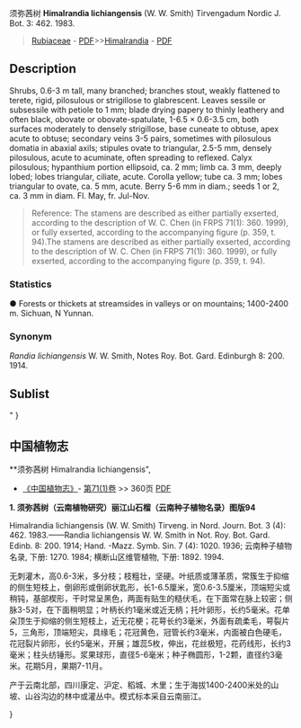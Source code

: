 须弥茜树 **Himalrandia lichiangensis** (W. W. Smith) Tirvengadum Nordic J. Bot. 3: 462. 1983.

> [Rubiaceae](http://www.iplant.cn/info/Rubiaceae?t=foc) - [PDF](http://www.iplant.cn/foc/pdf/Rubiaceae.pdf)>>[Himalrandia](http://www.iplant.cn/info/Himalrandia?t=foc) - [PDF](http://www.iplant.cn/foc/pdf/Himalrandia.pdf)

## Description

Shrubs, 0.6-3 m tall, many branched; branches stout, weakly flattened to terete, rigid, pilosulous or strigillose to glabrescent. Leaves sessile or subsessile with petiole to 1 mm; blade drying papery to thinly leathery and often black, obovate or obovate-spatulate, 1-6.5 × 0.6-3.5 cm, both surfaces moderately to densely strigillose, base cuneate to obtuse, apex acute to obtuse; secondary veins 3-5 pairs, sometimes with pilosulous domatia in abaxial axils; stipules ovate to triangular, 2.5-5 mm, densely pilosulous, acute to acuminate, often spreading to reflexed. Calyx pilosulous; hypanthium portion ellipsoid, ca. 2 mm; limb ca. 3 mm, deeply lobed; lobes triangular, ciliate, acute. Corolla yellow; tube ca. 3 mm; lobes triangular to ovate, ca. 5 mm, acute. Berry 5-6 mm in diam.; seeds 1 or 2, ca. 3 mm in diam. Fl. May, fr. Jul-Nov.


> Reference: 
> The stamens are described as either partially exserted, according to the description of W. C. Chen (in FRPS 71(1): 360. 1999), or fully exserted, according to the accompanying figure (p. 359, t. 94).The stamens are described as either partially exserted, according to the description of W. C. Chen (in FRPS 71(1): 360. 1999), or fully exserted, according to the accompanying figure (p. 359, t. 94).

### Statistics
● Forests or thickets at streamsides in valleys or on mountains; 1400-2400 m. Sichuan, N Yunnan.

### Synonym
*Randia lichiangensis* W. W. Smith, Notes Roy. Bot. Gard. Edinburgh 8: 200. 1914.


## Sublist
"
}
## 中国植物志



**须弥茜树 Himalrandia lichiangensis",



* [《中国植物志》](http://www.iplant.cn/frps)- [第71(1)卷](http://www.iplant.cn/frps/vol/71(1)) >> 360页 [PDF](http://www.iplant.cn/frps/pdf/71(1)/360.PDF)


**1. 须弥茜树（云南植物研究）丽江山石榴（云南种子植物名录）图版94**

Himalrandia lichiangensis (W. W. Smith) Tirveng. in Nord. Journ. Bot. 3 (4): 462. 1983.——Randia lichiangensis W. W. Smith in Not. Roy. Bot. Gard. Edinb. 8: 200. 1914; Hand. -Mazz. Symb. Sin. 7 (4): 1020. 1936; 云南种子植物名录, 下册: 1270. 1984; 横断山区维管植物, 下册: 1892. 1994.

无刺灌木，高0.6-3米，多分枝；枝粗壮，坚硬。叶纸质或薄革质，常簇生于抑缩的侧生短枝上，倒卵形或倒卵状匙形，长1-6.5厘米，宽0.6-3.5厘米，顶端短尖或稍钝，基部楔形，干时常呈黑色，两面有贴生的糙伏毛，在下面常在脉上较密；侧脉3-5对，在下面稍明显；叶柄长约1毫米或近无柄；托叶卵形，长约5毫米。花单朵顶生于抑缩的侧生短枝上，近无花梗；花萼长约3毫米，外面有疏柔毛，萼裂片5，三角形，顶端短尖，具缘毛；花冠黄色，冠管长约3毫米，内面被白色硬毛，花冠裂片卵形，长约5毫米，开展；雄蕊5枚，伸出，花丝极短，花药线形，长约3毫米；柱头纺锤形。浆果球形，直径5-6毫米；种子椭圆形，1-2颗，直径约3毫米。花期5月，果期7-11月。

产于云南北部，四川康定、沪定、稻城、木里；生于海拔1400-2400米处的山坡、山谷沟边的林中或灌丛中。模式标本采自云南丽江。



}